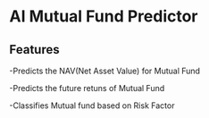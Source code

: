 # AI Mutual Fund Predictor


## Features

-Predicts the NAV(Net Asset Value) for Mutual Fund

-Predicts the future retuns of Mutual Fund

-Classifies Mutual fund based on Risk Factor

